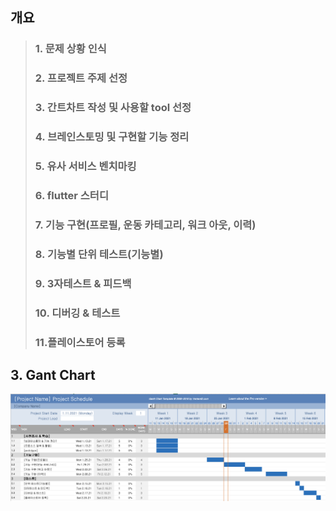 

## 개요
 > ### 1. 문제 상황 인식 
 > ### 2. 프로젝트 주제 선정
 > ### 3. 간트차트 작성 및 사용할 tool 선정
 > ### 4. 브레인스토밍 및 구현할 기능 정리
 > ### 5. 유사 서비스 벤치마킹
 > ### 6. flutter 스터디
 > ### 7. 기능 구현(프로필, 운동 카테고리, 워크 아웃, 이력)
 > ### 8. 기능별 단위 테스트(기능별)
 > ### 9. 3자테스트 & 피드백
 > ### 10. 디버깅 & 테스트
 > ### 11.플레이스토어 등록

## 3. Gant Chart

![gant](gant.png)

